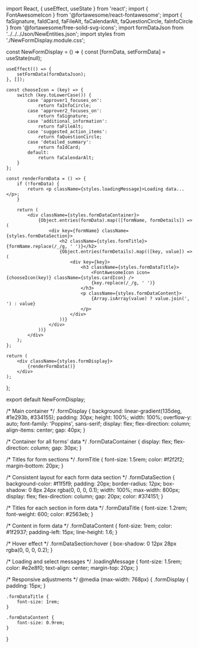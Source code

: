 import React, { useEffect, useState } from 'react';
import { FontAwesomeIcon } from '@fortawesome/react-fontawesome';
import { faSignature, faIdCard, faFileAlt, faCalendarAlt, faQuestionCircle, faInfoCircle } from '@fortawesome/free-solid-svg-icons';
import formDataJson from '../../../Json/NewEntities.json';
import styles from './NewFormDisplay.module.css';

const NewFormDisplay = () => {
    const [formData, setFormData] = useState(null);

    useEffect(() => {
        setFormData(formDataJson);
    }, []);

    const chooseIcon = (key) => {
        switch (key.toLowerCase()) {
            case 'approver1_focuses_on':
                return faInfoCircle;
            case 'approver2_focuses_on':
                return faSignature;
            case 'additional_information':
                return faFileAlt;
            case 'suggested_action_items':
                return faQuestionCircle;
            case 'detailed_summary':
                return faIdCard;
            default:
                return faCalendarAlt;
        }
    };

    const renderFormData = () => {
        if (!formData) {
            return <p className={styles.loadingMessage}>Loading data...</p>;
        }

        return (
            <div className={styles.formDataContainer}>
                {Object.entries(formData).map(([formName, formDetails]) => (
                    <div key={formName} className={styles.formDataSection}>
                        <h2 className={styles.formTitle}>{formName.replace(/_/g, ' ')}</h2>
                        {Object.entries(formDetails).map(([key, value]) => (
                            <div key={key}>
                                <h3 className={styles.formDataTitle}>
                                    <FontAwesomeIcon icon={chooseIcon(key)} className={styles.cardIcon} />
                                    {key.replace(/_/g, ' ')}
                                </h3>
                                <p className={styles.formDataContent}>
                                    {Array.isArray(value) ? value.join(', ') : value}
                                </p>
                            </div>
                        ))}
                    </div>
                ))}
            </div>
        );
    };

    return (
        <div className={styles.formDisplay}>
            {renderFormData()}
        </div>
    );
};

export default NewFormDisplay;




/* Main container */
.formDisplay {
    background: linear-gradient(135deg, #1e293b, #334155);
    padding: 30px;
    height: 100%;
    width: 100%;
    overflow-y: auto;
    font-family: 'Poppins', sans-serif;
    display: flex;
    flex-direction: column;
    align-items: center;
    gap: 40px;
}

/* Container for all forms' data */
.formDataContainer {
    display: flex;
    flex-direction: column;
    gap: 30px;
}

/* Titles for form sections */
.formTitle {
    font-size: 1.5rem;
    color: #f2f2f2;
    margin-bottom: 20px;
}

/* Consistent layout for each form data section */
.formDataSection {
    background-color: #f1f5f9;
    padding: 20px;
    border-radius: 12px;
    box-shadow: 0 8px 24px rgba(0, 0, 0, 0.1);
    width: 100%;
    max-width: 800px;
    display: flex;
    flex-direction: column;
    gap: 20px;
    color: #374151;
}

/* Titles for each section in form data */
.formDataTitle {
    font-size: 1.2rem;
    font-weight: 600;
    color: #2563eb;
}

/* Content in form data */
.formDataContent {
    font-size: 1rem;
    color: #1f2937;
    padding-left: 15px;
    line-height: 1.6;
}

/* Hover effect */
.formDataSection:hover {
    box-shadow: 0 12px 28px rgba(0, 0, 0, 0.2);
}

/* Loading and select messages */
.loadingMessage {
    font-size: 1.5rem;
    color: #e2e8f0;
    text-align: center;
    margin-top: 20px;
}

/* Responsive adjustments */
@media (max-width: 768px) {
    .formDisplay {
        padding: 15px;
    }

    .formDataTitle {
        font-size: 1rem;
    }
    
    .formDataContent {
        font-size: 0.9rem;
    }
}
